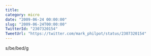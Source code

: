 ```yaml
---
title: 
category: micro
date: "2009-06-24 00:00:00"
slug: "2009-06-24T00:00:00"
TwitterId: "2307320154"
TweetUrl: "https://twitter.com/mark_philpot/status/2307320154"
---
```


s/be/bed/g
